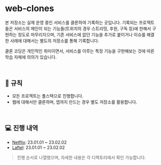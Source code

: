# web-clones

본 저장소는 실제 운영 중인 서비스를 클론하여 기록하는 곳입니다. 기록되는 프로젝트들은 서비스의 메인이 되는 기능들(트위치의 경우 스트리밍, 후원, 구독 등)에 한해서 구현하는 정도로 마무리지으며, 기존 서비스에 없던 기능을 추가로 붙이거나 이슈를 해결한 사례에 대해서는 별도의 저장소를 통해 기록합니다.

클론 코딩은 개인적인 취미이면서, 서비스를 이루는 특정 기능을 구현해보는 것에 따른 학습 자체에 의의가 있습니다.

<br />

## 📝 규칙

- 모든 프로젝트는 풀스택으로 진행합니다.
- 웹에 대해서만 클론하며, 앱까지 만드는 경우 별도 저장소를 활용합니다.

<br />

## 💻 진행 내역

- [Netflix](https://www.netflix.com): 23.01.01 ~ 23.02.02
- [Laftel](https://www.netflix.com): 23.01.01 ~ 23.02.02

> 진행 순서로 나열했으며, 자세한 내용은 각 디렉토리에서 확인 가능합니다.

